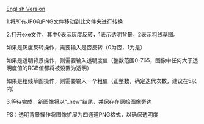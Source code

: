 [English Version](README.md)

1.将所有JPG和PNG文件移动到此文件夹进行转换

2.打开exe文件，其中0表示灰度反转，1表示透明背景，2表示粗线草图。

如果是灰度反转操作，需要输入是否反转（0为否，1为是）

如果是透明背景操作，则需要输入透明度值（整数范围0-765，图像中任何大于透明度值的RGB值都将被设置为透明）

如果是粗线草图操作，则需要输入一个粗值（正整数，确定迭代次数，建议在5以内）

3.等待完成，新图像将以“_new”结尾，并保存在原始图像旁边

PS：透明背景操作将图像扩展为四通道PNG格式，以确保透明度

